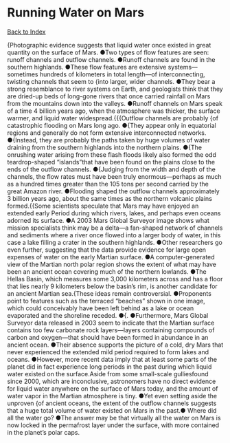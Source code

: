 # Running Water on Mars
[Back to Index](https://github.com/windows10010/tpoExtractor/blog/master/README.md)

{Photographic evidence suggests that liquid water once existed in great quantity on the surface of Mars. ●Two types of flow features are seen: runoff channels and outflow channels. ●Runoff channels are found in the southern highlands. ●These flow features are extensive systems—sometimes hundreds of kilometers in total length—of interconnecting, twisting channels that seem to {into larger, wider channels. ●They bear a strong resemblance to river systems on Earth, and geologists think that they are dried-up beds of long-gone rivers that once carried rainfall on Mars from the mountains down into the valleys. ●Runoff channels on Mars speak of a time 4 billion years ago, when the atmosphere was thicker, the surface warmer, and liquid water widespread.{{{Outflow channels are probably {of catastrophic flooding on Mars long ago. ●{They appear only in equatorial regions and generally do not form extensive interconnected networks.
●{Instead, they are probably the paths taken by huge volumes of water draining from the southern highlands into the northern plains. 
●{The onrushing water arising from these flash floods 
likely also formed the odd teardrop-shaped “islands”that have been found on the plains close to the
ends of the outflow channels. ●{Judging from the width and depth of the channels, the flow rates must have been truly enormous—perhaps as much as a hundred times greater than the 105 tons per 
second carried by the great Amazon river. ●Flooding shaped the outflow channels approximately 3 billion years ago, about the same times as the northern volcanic plains formed.{{Some scientists speculate that Mars may have enjoyed an extended early Period during which rivers, lakes, and perhaps even oceans adorned its surface. ●A 2003 Mars Global Surveyor image shows what mission specialists think may be a delta—a fan-shaped network of channels and sediments where a river once flowed into a larger body of water, in this case a lake filling a crater in the southern highlands. ●Other researchers go even further, suggesting that the data provide evidence for large open expenses of water on the early Martian surface. ●A computer-generated view of the Martian north polar region shows the extent of what may have been an ancient ocean covering much of the northern lowlands. ●The Hellas Basin, which measures some 3,000 kilometers across and has a floor that lies nearly 9 kilometers below the basin’s rim, is another candidate for an ancient Martian sea.{These ideas remain controversial. ●Proponents point to features such as the terraced “beaches” shown in one image, which could conceivably have been left behind as a lake or ocean evaporated and the shoreline receded. ●{. ●Furthermore, Mars Global Surveyor data released in 2003 seem to indicate that the Martian surface contains too few carbonate rock layers—layers containing compounds of carbon and oxygen—that should have been formed in abundance in an ancient ocean. ●Their absence supports the picture of a cold, dry Mars that never experienced the extended mild period required to form lakes and oceans. ●However, more recent data imply that at least some parts of the planet did in fact experience long periods in the past during which liquid water existed on the surface.Aside from some small-scale gulliesfound since 2000, which are inconclusive, astronomers have no direct evidence for liquid water anywhere on the surface of Mars today, and the amount of water vapor in the Martian atmosphere is tiny. ●Yet even setting aside the unproven {of ancient oceans, the extent of the outflow channels suggests that a huge total volume of water existed on Mars in the past.● Where did all the water go? ●The answer may be that virtually all the water on Mars is now locked in the permafrost layer under the surface, with more contained in the planet’s polar caps.